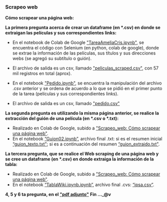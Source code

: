 ### Scrapeo web
**Cómo scrapear una página web:**

__La primera pregunta acerca de crear un dataframe (en *.csv) en donde se extraigan las películas y sus correspondientes links:__

* En el notebook de Colab de Google ["TareaAmeliaCris.ipynb"](https://github.com/melinnicri/Scrapeo_web/blob/main/TareaAmeliaCris.ipynb), se encuentra el código con Selenium (en python, colab de google), donde se extrae la información de las películas, sus títulos y sus direcciones webs (se agregó su subtítulo o guión).
* El archivo de salida es un csv, llamado ["peliculas_scraped.csv"](https://github.com/melinnicri/Scrapeo_web/blob/main/peliculas_scraped.csv), con 57 mil registros en total (aprox).

* En el notebook ["Pedido.ipynb"](https://github.com/melinnicri/Scrapeo_web/blob/main/Pedido.ipynb), se encuentra la manipulación del archivo .csv anterior y se ordena de acuerdo a lo que se pidió en el primer punto de la tarea (películas y sus correspondientes links).
* El archivo de salida es un csv, llamado ["pedido.csv"](https://github.com/melinnicri/Scrapeo_web/blob/main/pedido.csv)


__La segunda pregunta es utilizando la misma página anterior, se realice la extracción del guión de una película (en *.csv o *.txt):__

* Realizado en Colab de Google, subido a ["Scrapeo_web: Cómo scrapear una página web"](https://github.com/melinnicri/Scrapeo_web).
* En el notebook [“Guion02.ipynb”](https://github.com/melinnicri/Scrapeo_web/blob/main/Guion02.ipynb), archivo final .txt: si es el resumen inicial
[“guion_texto.txt"](https://github.com/melinnicri/Scrapeo_web/blob/main/guion_texto.txt); si es a continuación del resumen
[“guion_extraido.txt"](https://github.com/melinnicri/Scrapeo_web/blob/main/guion_extraido.txt).


__La tercera pregunta, que se realice el Web scraping de una página web y se cree un dataframe (en *.csv) en donde extraiga la información de la tabla:__

* Realizado en Colab de Google, subido a ["Scrapeo_web: Cómo scrapear una página web"](https://github.com/melinnicri/Scrapeo_web).
* En el notebook [“TablaWiki.ipynb.ipynb”](https://github.com/melinnicri/Scrapeo_web/blob/main/TablaWiki.ipynb),
archivo final .cvs: [“ipsa.csv”](https://github.com/melinnicri/Scrapeo_web/blob/main/ipsa.csv).

__4, 5 y 6 ta pregunta, en el ["pdf adjunto"](https://github.com/melinnicri/Scrapeo_web/blob/main/Evaluaci%C3%B3n%20Web%20ScrapingAH.pdf)__
      **Fin ..._@v**

